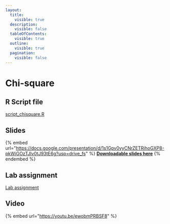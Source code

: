 ```yaml
---
layout:
  title:
    visible: true
  description:
    visible: false
  tableOfContents:
    visible: true
  outline:
    visible: true
  pagination:
    visible: false
---
```


# Chi-square

## R Script file

[script\_chisquare.R](https://drive.google.com/open?id=1CjOawdrardp48XweOo1ALyZ4Hnl9RYaP\&usp=drive\_fs)

## Slides

{% embed url="https://docs.google.com/presentation/d/1s1Gpv0vyCNrZETRihoGXP8-pkWiGOzTJIv0tJ93tE6g?usp=drive_fs" %}
[**Downloadable slides here**](https://docs.google.com/presentation/d/1s1Gpv0vyCNrZETRihoGXP8-pkWiGOzTJIv0tJ93tE6g?usp=drive\_fs)
{% endembed %}

## Lab assignment

[Lab assignment](https://docs.google.com/document/d/1LvYYzVLK1AkLOYxW-ANevB1q9wCMeJQU4GKMra3h8xE?usp=drive\_fs)

## Video

{% embed url="https://youtu.be/ewobmPRBSF8" %}
